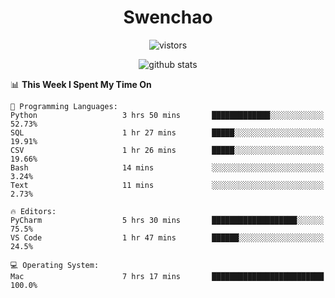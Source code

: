 <h1 align="center">Swenchao</h3>

<p align="center">
  <img src="https://visitor-badge.glitch.me/badge?page_id=Swenchao" alt="vistors" />
</p>

<p align="center">
  <img src="https://github-readme-stats.vercel.app/api?username=Swenchao&count_private=true&show_icons=true&theme=vue-dark&hide_title=true" alt="github stats" />
</p>

<!--START_SECTION:waka-->
📊 **This Week I Spent My Time On** 

```text
💬 Programming Languages: 
Python                   3 hrs 50 mins       █████████████░░░░░░░░░░░░   52.73% 
SQL                      1 hr 27 mins        █████░░░░░░░░░░░░░░░░░░░░   19.91% 
CSV                      1 hr 26 mins        █████░░░░░░░░░░░░░░░░░░░░   19.66% 
Bash                     14 mins             ░░░░░░░░░░░░░░░░░░░░░░░░░   3.24% 
Text                     11 mins             ░░░░░░░░░░░░░░░░░░░░░░░░░   2.73%

🔥 Editors: 
PyCharm                  5 hrs 30 mins       ███████████████████░░░░░░   75.5% 
VS Code                  1 hr 47 mins        ██████░░░░░░░░░░░░░░░░░░░   24.5%

💻 Operating System: 
Mac                      7 hrs 17 mins       █████████████████████████   100.0%

```


<!--END_SECTION:waka-->
